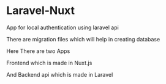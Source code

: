 # Laravel-Nuxt

App for local authentication using laravel api

There are migration files which will help in creating database

Here There are two Apps

Frontend which is made in Nuxt.js


And Backend api which is made in Laravel
